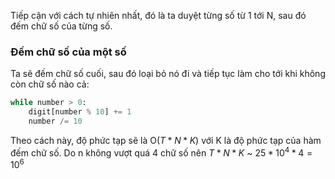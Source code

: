Tiếp cận với cách tự nhiên nhất, đó là ta duyệt từng số từ 1 tới N, sau đó đếm chữ số của từng số. 
### Đếm chữ số của một số
Ta sẽ đếm chữ số cuối, sau đó loại bỏ nó đi và tiếp tục làm cho tới khi không còn chữ số nào cả:
```python
while number > 0:
    digit[number % 10] += 1
    number /= 10
```
Theo cách này, độ phức tạp sẽ là O($T*N*K$) với K là độ phức tạp của hàm đếm chữ số. Do n không vượt quá 4 chữ số nên $T*N*K$ ~ $25 * 10^4 * 4 = 10^6$